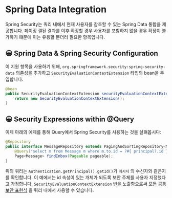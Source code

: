 # Spring Data Integration

Spring Security는 쿼리 내에서 현재 사용자를 참조할 수 있는 Spring Data 통합을 제공합니다. 페이징 결된 결과를 이후 확장할 경우 사용자를 포함하지 않을 경우 확장이 불가하기 떄문에 이는 유용할 뿐더러 필요한 항목입니다.

## 😀 Spring Data & Spring Security Configuration

이 지원 항목을 사용하기 위해, `org.springframework.security:spring-security-data` 의존성을 추가하고 `SecurityEvaluationContextExtension` 타입의 bean을 주입합니다.

```java
@bean
public SecurityEvaluationContextExtension securityEvaluationContextExtension(){
	return new SecurityEvaluationContextExtension();
}
```

## 😀 Security Expressions within @Query

이제 아래의 예제를 통해 Query에서 Spring Security를 사용하는 것을 살펴봅시다:

```java
@Repository
public interface MessageRepository extends PagingAndSortingRepository<Message,Long> {
	@Query("select m from Message m where m.to.id = ?#{ principal?.id }")
	Page<Message> findInbox(Pageable pageable);
}
```

위의 쿼리는 `Authentication.getPrincipal().getId()`가 `메시지` 의 수신자와 같은지를 확인합니다. 이 예에서는 id 속성이 있는 개체가 되도록 보안 주체를 사용자 지정했다고 가정합니다. `SecurityEvaluationContextExtension` 빈을 노출함으로써 모든 [공통 보안 표현식](https://docs.spring.io/spring-security/reference/servlet/authorization/expression-based.html#common-expressions) 을 쿼리 내에서 사용할 수 있습니다.